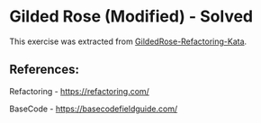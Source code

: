# Gilded Rose (Modified) - Solved

This exercise was extracted from [GildedRose-Refactoring-Kata](https://github.com/emilybache/GildedRose-Refactoring-Kata/).

## References:

Refactoring - https://refactoring.com/

BaseCode - https://basecodefieldguide.com/